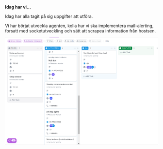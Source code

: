 **Idag har vi...**

Idag har alla tagit på sig uppgifter att utföra.

Vi har börjat utveckla agenten, kolla hur vi ska implementera mail-alerting, forsatt med socketutveckling och sätt att scrapea information från hostsen.

![22aug.png](./img/22aug.png)
